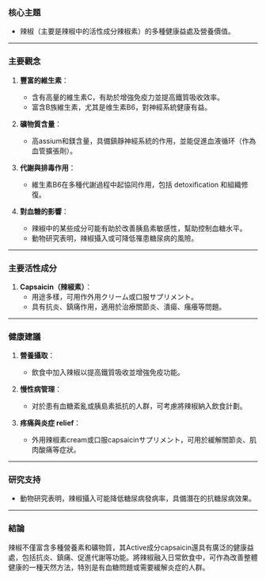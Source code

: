 ### 核心主題  
- 辣椒（主要是辣椒中的活性成分辣椒素）的多種健康益處及營養價值。

---

### 主要觀念  
1. **豐富的維生素**：  
   - 含有高量的維生素C，有助於增強免疫力並提高鐵質吸收效率。  
   - 富含B族維生素，尤其是维生素B6，對神經系統健康有益。  

2. **礦物質含量**：  
   - 高assium和鎂含量，具備鎮靜神經系統的作用，並能促進血液循环（作為血管擴張劑）。  

3. **代謝與排毒作用**：  
   - 維生素B6在多種代謝過程中起協同作用，包括 detoxification 和組織修復。  

4. **對血糖的影響**：  
   - 辣椒中的某些成分可能有助於改善胰島素敏感性，幫助控制血糖水平。  
   - 動物研究表明，辣椒攝入或可降低罹患糖尿病的風險。  

---

### 主要活性成分  
1. **Capsaicin（辣椒素）**：  
   - 用途多樣，可用作外用クリーム或口服サプリメント。  
   - 具有抗炎、鎮痛作用，適用於治療關節炎、潰瘍、瘙癢等問題。  

---

### 健康建議  
1. **營養攝取**：  
   - 飲食中加入辣椒以提高鐵質吸收並增強免疫功能。  

2. **慢性病管理**：  
   - 对於患有血糖紊亂或胰島素抵抗的人群，可考慮將辣椒納入飲食計劃。  

3. **疼痛與炎症 relief**：  
   - 外用辣椒素cream或口服capsaicinサプリメント，可用於緩解關節炎、肌肉酸痛等症狀。  

---

### 研究支持  
- 動物研究表明，辣椒攝入可能降低糖尿病發病率，具備潛在的抗糖尿病效果。  

---

### 結論  
辣椒不僅富含多種營養素和礦物質，其Active成分capsaicin還具有廣泛的健康益處，包括抗炎、鎮痛、促進代謝等功能。將辣椒融入日常飲食中，可作為改善整體健康的一種天然方法，特別是有血糖問題或需要緩解炎症的人群。